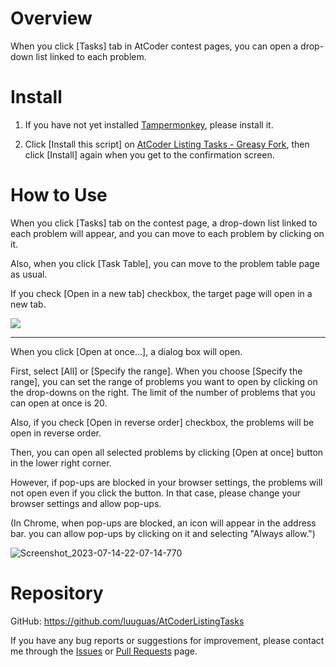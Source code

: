 # Overview
When you click [Tasks] tab in AtCoder contest pages, you can open a drop-down list linked to each problem.

# Install
1. If you have not yet installed [Tampermonkey](https://www.tampermonkey.net), please install it.

2. Click [Install this script] on [AtCoder Listing Tasks - Greasy Fork](https://greasyfork.org/en/scripts/467289-atcoder-listing-tasks), then click [Install] again when you get to the confirmation screen.

# How to Use
When you click [Tasks] tab on the contest page, a drop-down list linked to each problem will appear, and you can move to each problem by clicking on it.

Also, when you click [Task Table], you can move to the problem table page as usual.

If you check [Open in a new tab] checkbox, the target page will open in a new tab.

![](https://github.com/luuguas/AtCoderListingTasks/assets/69027878/c33415a0-aa23-43a8-a8ce-8b8d415b50f4)

---

When you click [Open at once...], a dialog box will open.

First, select [All] or [Specify the range]. When you choose [Specify the range], you can set the range of problems you want to open by clicking on the drop-downs on the right. The limit of the number of problems that you can open at once is 20.

Also, if you check [Open in reverse order] checkbox, the problems will be open in reverse order.

Then, you can open all selected problems by clicking [Open at once] button in the lower right corner.

However, if pop-ups are blocked in your browser settings, the problems will not open even if you click the button. In that case, please change your browser settings and allow pop-ups.

(In Chrome, when pop-ups are blocked, an icon will appear in the address bar. you can allow pop-ups by clicking on it and selecting "Always allow.")

![Screenshot_2023-07-14-22-07-14-770](https://github.com/luuguas/AtCoderListingTasks/assets/69027878/0744361e-5666-4e33-a937-9bce2ecab251)

# Repository
GitHub: https://github.com/luuguas/AtCoderListingTasks

If you have any bug reports or suggestions for improvement, please contact me through the [Issues](https://github.com/luuguas/AtCoderListingTasks/issues) or [Pull Requests](https://github.com/luuguas/AtCoderListingTasks/pulls) page.
